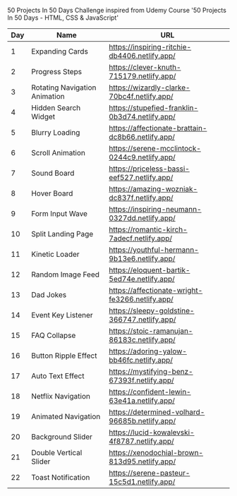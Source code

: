 50 Projects In 50 Days Challenge inspired from Udemy Course '50 Projects In 50 Days - HTML, CSS & JavaScript' 

| Day | Name | URL |
| --- | --- | --- |
| 1 | Expanding Cards | https://inspiring-ritchie-db4406.netlify.app/ |
| 2 | Progress Steps | https://clever-knuth-715179.netlify.app/ |
| 3 | Rotating Navigation Animation | https://wizardly-clarke-70bc4f.netlify.app/ |
| 4 | Hidden Search Widget | https://stupefied-franklin-0b3d74.netlify.app/ |
| 5 | Blurry Loading | https://affectionate-brattain-dc8b66.netlify.app/ |
| 6 | Scroll Animation | https://serene-mcclintock-0244c9.netlify.app/ |
| 7 | Sound Board | https://priceless-bassi-eef527.netlify.app/ |
| 8 | Hover Board | https://amazing-wozniak-dc837f.netlify.app/ |
| 9 | Form Input Wave | https://inspiring-neumann-0327dd.netlify.app/ |
| 10 | Split Landing Page | https://romantic-kirch-7adecf.netlify.app/ |
| 11 | Kinetic Loader | https://youthful-hermann-9b13e6.netlify.app/ |
| 12 | Random Image Feed | https://eloquent-bartik-5ed74e.netlify.app/ |
| 13 | Dad Jokes | https://affectionate-wright-fe3266.netlify.app/ |
| 14 | Event Key Listener | https://sleepy-goldstine-366747.netlify.app/ |
| 15 | FAQ Collapse |https://stoic-ramanujan-86183c.netlify.app/ |
| 16 | Button Ripple Effect | https://adoring-yalow-bb46fc.netlify.app/ | 
| 17 | Auto Text Effect | https://mystifying-benz-67393f.netlify.app/ | 
| 18 | Netflix Navigation | https://confident-lewin-63e41a.netlify.app/ | 
| 19 | Animated Navigation | https://determined-volhard-96685b.netlify.app/ | 
| 20 | Background Slider | https://lucid-kowalevski-4f8787.netlify.app/ | 
| 21 | Double Vertical Slider | https://xenodochial-brown-813d95.netlify.app/ | 
| 22 | Toast Notification | https://serene-pasteur-15c5d1.netlify.app/ |

